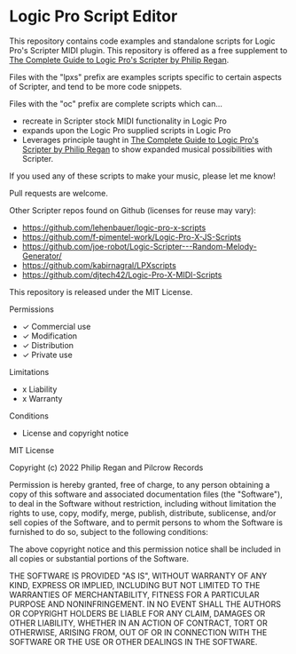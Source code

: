 # Logic Pro Script Editor

This repository contains code examples and standalone scripts  for Logic Pro's Scripter MIDI plugin. This repository is offered as a free supplement to [The Complete Guide to Logic Pro's Scripter by Philip Regan](http://books.apple.com/us/book/id1611546793).

Files with the "lpxs" prefix are examples scripts specific to certain aspects of Scripter, and tend to be more code snippets. 

Files with the "oc" prefix are complete scripts which can...
* recreate in Scripter stock MIDI functionality in Logic Pro
* expands upon the Logic Pro supplied scripts in Logic Pro
* Leverages principle taught in [The Complete Guide to Logic Pro's Scripter by Philip Regan](http://books.apple.com/us/book/id1611546793) to show expanded musical possibilities with Scripter.

If you used any of these scripts to make your music, please let me know! 

Pull requests are welcome.

Other Scripter repos found on Github (licenses for reuse may vary):

* https://github.com/lehenbauer/logic-pro-x-scripts
* https://github.com/f-pimentel-work/Logic-Pro-X-JS-Scripts
* https://github.com/joe-robot/Logic-Scripter---Random-Melody-Generator/
* https://github.com/kabirnagral/LPXscripts
* https://github.com/djtech42/Logic-Pro-X-MIDI-Scripts

This repository is released under the MIT License.

Permissions
* ✓ Commercial use
* ✓ Modification
* ✓ Distribution
* ✓ Private use

Limitations
* x Liability
* x Warranty

Conditions
* License and copyright notice

MIT License

Copyright (c) 2022 Philip Regan and Pilcrow Records

Permission is hereby granted, free of charge, to any person obtaining a copy
of this software and associated documentation files (the "Software"), to deal
in the Software without restriction, including without limitation the rights
to use, copy, modify, merge, publish, distribute, sublicense, and/or sell
copies of the Software, and to permit persons to whom the Software is
furnished to do so, subject to the following conditions:

The above copyright notice and this permission notice shall be included in all
copies or substantial portions of the Software.

THE SOFTWARE IS PROVIDED "AS IS", WITHOUT WARRANTY OF ANY KIND, EXPRESS OR
IMPLIED, INCLUDING BUT NOT LIMITED TO THE WARRANTIES OF MERCHANTABILITY,
FITNESS FOR A PARTICULAR PURPOSE AND NONINFRINGEMENT. IN NO EVENT SHALL THE
AUTHORS OR COPYRIGHT HOLDERS BE LIABLE FOR ANY CLAIM, DAMAGES OR OTHER
LIABILITY, WHETHER IN AN ACTION OF CONTRACT, TORT OR OTHERWISE, ARISING FROM,
OUT OF OR IN CONNECTION WITH THE SOFTWARE OR THE USE OR OTHER DEALINGS IN THE
SOFTWARE.
